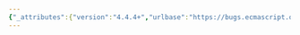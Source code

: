 ```yaml
---
{"_attributes":{"version":"4.4.4+","urlbase":"https://bugs.ecmascript.org/","maintainer":"dherman@mozilla.com"},"bug":{"bug_id":1502,"creation_ts":"2013-05-16 15:01:00 -0700","short_desc":"11.1.4.2: \"Let continue the result\"","delta_ts":"2013-07-15 17:04:04 -0700","product":"Draft for 6th Edition","component":"editorial issue","version":"Rev 15: May 14, 2013 Draft","rep_platform":"All","op_sys":"All","bug_status":"RESOLVED","resolution":"FIXED","priority":"Normal","bug_severity":"minor","everconfirmed":true,"reporter":{"uid":"jmdyck","name":"Michael Dyck"},"assigned_to":{"uid":"allen","name":"Allen Wirfs-Brock"},"long_desc":[{"commentid":4043,"comment_count":0,"who":{"uid":"jmdyck","name":"Michael Dyck"},"bug_when":"2013-05-16 15:01:52 -0700","thetext":"In 11.1.4.2 \"Array Comprehension\",\nunder \"Runtime Semantics: QualifierEvaluation\",\nrule 1 step 10.n says:\n    Let continue the result of performing ComprehensionEvaluation ...\n\nInsert \"be\" before \"the\"."},{"commentid":4214,"comment_count":1,"who":{"uid":"allen","name":"Allen Wirfs-Brock"},"bug_when":"2013-06-17 15:51:44 -0700","thetext":"fixed in rev 16 editor's draft"},{"commentid":4474,"comment_count":2,"who":{"uid":"allen","name":"Allen Wirfs-Brock"},"bug_when":"2013-07-15 17:04:04 -0700","thetext":"fixed in rev16 draft.  July 15, 2013"}]}}
---
```

